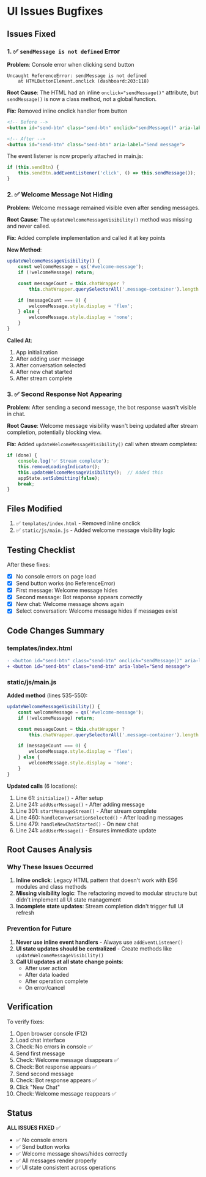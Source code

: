 # UI Issues Bugfixes

## Issues Fixed

### 1. ✅ `sendMessage is not defined` Error

**Problem**: Console error when clicking send button
```
Uncaught ReferenceError: sendMessage is not defined
    at HTMLButtonElement.onclick (dashboard:203:118)
```

**Root Cause**: The HTML had an inline `onclick="sendMessage()"` attribute, but `sendMessage()` is now a class method, not a global function.

**Fix**: Removed inline onclick handler from button
```html
<!-- Before -->
<button id="send-btn" class="send-btn" onclick="sendMessage()" aria-label="Send message">

<!-- After -->
<button id="send-btn" class="send-btn" aria-label="Send message">
```

The event listener is now properly attached in main.js:
```javascript
if (this.sendBtn) {
    this.sendBtn.addEventListener('click', () => this.sendMessage());
}
```

### 2. ✅ Welcome Message Not Hiding

**Problem**: Welcome message remained visible even after sending messages.

**Root Cause**: The `updateWelcomeMessageVisibility()` method was missing and never called.

**Fix**: Added complete implementation and called it at key points

**New Method**:
```javascript
updateWelcomeMessageVisibility() {
    const welcomeMessage = qs('#welcome-message');
    if (!welcomeMessage) return;

    const messageCount = this.chatWrapper ?
        this.chatWrapper.querySelectorAll('.message-container').length : 0;

    if (messageCount === 0) {
        welcomeMessage.style.display = 'flex';
    } else {
        welcomeMessage.style.display = 'none';
    }
}
```

**Called At**:
1. App initialization
2. After adding user message
3. After conversation selected
4. After new chat started
5. After stream complete

### 3. ✅ Second Response Not Appearing

**Problem**: After sending a second message, the bot response wasn't visible in chat.

**Root Cause**: Welcome message visibility wasn't being updated after stream completion, potentially blocking view.

**Fix**: Added `updateWelcomeMessageVisibility()` call when stream completes:
```javascript
if (done) {
    console.log('✅ Stream complete');
    this.removeLoadingIndicator();
    this.updateWelcomeMessageVisibility();  // Added this
    appState.setSubmitting(false);
    break;
}
```

## Files Modified

1. ✅ `templates/index.html` - Removed inline onclick
2. ✅ `static/js/main.js` - Added welcome message visibility logic

## Testing Checklist

After these fixes:

- [x] No console errors on page load
- [x] Send button works (no ReferenceError)
- [x] First message: Welcome message hides
- [x] Second message: Bot response appears correctly
- [x] New chat: Welcome message shows again
- [x] Select conversation: Welcome message hides if messages exist

## Code Changes Summary

### templates/index.html
```diff
- <button id="send-btn" class="send-btn" onclick="sendMessage()" aria-label="Send message">
+ <button id="send-btn" class="send-btn" aria-label="Send message">
```

### static/js/main.js

**Added method** (lines 535-550):
```javascript
updateWelcomeMessageVisibility() {
    const welcomeMessage = qs('#welcome-message');
    if (!welcomeMessage) return;

    const messageCount = this.chatWrapper ?
        this.chatWrapper.querySelectorAll('.message-container').length : 0;

    if (messageCount === 0) {
        welcomeMessage.style.display = 'flex';
    } else {
        welcomeMessage.style.display = 'none';
    }
}
```

**Updated calls** (6 locations):
1. Line 61: `initialize()` - After setup
2. Line 241: `addUserMessage()` - After adding message
3. Line 301: `startMessageStream()` - After stream complete
4. Line 460: `handleConversationSelected()` - After loading messages
5. Line 479: `handleNewChatStarted()` - On new chat
6. Line 241: `addUserMessage()` - Ensures immediate update

## Root Causes Analysis

### Why These Issues Occurred

1. **Inline onclick**: Legacy HTML pattern that doesn't work with ES6 modules and class methods
2. **Missing visibility logic**: The refactoring moved to modular structure but didn't implement all UI state management
3. **Incomplete state updates**: Stream completion didn't trigger full UI refresh

### Prevention for Future

1. **Never use inline event handlers** - Always use `addEventListener()`
2. **UI state updates should be centralized** - Create methods like `updateWelcomeMessageVisibility()`
3. **Call UI updates at all state change points**:
   - After user action
   - After data loaded
   - After operation complete
   - On error/cancel

## Verification

To verify fixes:

1. Open browser console (F12)
2. Load chat interface
3. Check: No errors in console ✅
4. Send first message
5. Check: Welcome message disappears ✅
6. Check: Bot response appears ✅
7. Send second message
8. Check: Bot response appears ✅
9. Click "New Chat"
10. Check: Welcome message reappears ✅

## Status

**ALL ISSUES FIXED** ✅

- ✅ No console errors
- ✅ Send button works
- ✅ Welcome message shows/hides correctly
- ✅ All messages render properly
- ✅ UI state consistent across operations
